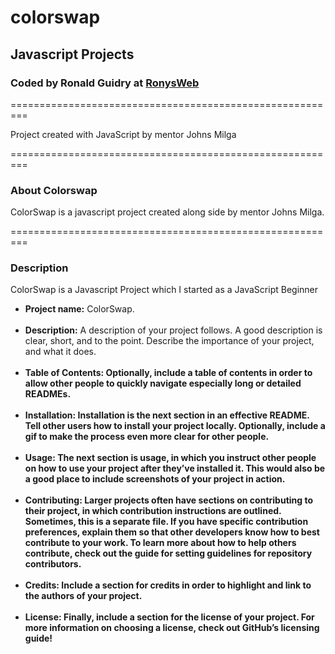 # colorswap

<h2>Javascript Projects</h2>
<h3>Coded by Ronald Guidry at <a href="https://www.ronysweb.com/">RonysWeb</a></h3>
=========================================================
<p>Project created with JavaScript by mentor Johns Milga</p>
=========================================================

<h3>About Colorswap</h3>

<p>ColorSwap is a javascript project created along side by mentor Johns Milga.</p>
=========================================================
<h3>Description</h3>
<p>ColorSwap is a Javascript Project which I started as a JavaScript Beginner </p>

<ul>
 <li><strong>Project name:</strong> ColorSwap.</li><br>

 <li><strong>Description:</strong> A description of your project follows. A good description is clear, short, and to the point. Describe the importance of your project, and what it does.</li><br>

 <li><strong>Table of Contents: Optionally, include a table of contents in order to allow other people to quickly navigate especially long or detailed READMEs.</li><br>

 <li><strong>Installation:</strong> Installation is the next section in an effective README. Tell other users how to install your project locally. Optionally, include a gif to make the process even more clear for other people.</li><br>

 <li><strong>Usage:</strong> The next section is usage, in which you instruct other people on how to use your project after they’ve installed it. This would also be a good place to include screenshots of your project in action.</li><br>

 <li><strong>Contributing:</strong> Larger projects often have sections on contributing to their project, in which contribution instructions are outlined. Sometimes, this is a separate file. If you have specific contribution preferences, explain them so that other developers know how to best contribute to your work. To learn more about how to help others contribute, check out the guide for setting guidelines for repository contributors.</li><br>

 <li><strong>Credits:</strong> Include a section for credits in order to highlight and link to the authors of your project.</li><br>

 <li><strong>License:</strong> Finally, include a section for the license of your project. For more information on choosing a license, check out GitHub’s licensing guide!</li>
</ul>

